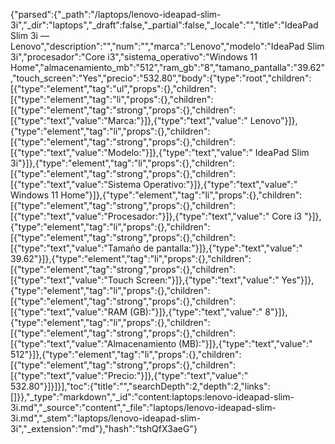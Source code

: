 {"parsed":{"_path":"/laptops/lenovo-ideapad-slim-3i","_dir":"laptops","_draft":false,"_partial":false,"_locale":"","title":"IdeaPad Slim 3i — Lenovo","description":"","num":"","marca":"Lenovo","modelo":"IdeaPad Slim 3i","procesador":"Core i3","sistema_operativo":"Windows 11 Home","almacenamiento_mb":"512","ram_gb":"8","tamano_pantalla":"39.62","touch_screen":"Yes","precio":"532.80","body":{"type":"root","children":[{"type":"element","tag":"ul","props":{},"children":[{"type":"element","tag":"li","props":{},"children":[{"type":"element","tag":"strong","props":{},"children":[{"type":"text","value":"Marca:"}]},{"type":"text","value":" Lenovo"}]},{"type":"element","tag":"li","props":{},"children":[{"type":"element","tag":"strong","props":{},"children":[{"type":"text","value":"Modelo:"}]},{"type":"text","value":" IdeaPad Slim 3i"}]},{"type":"element","tag":"li","props":{},"children":[{"type":"element","tag":"strong","props":{},"children":[{"type":"text","value":"Sistema Operativo:"}]},{"type":"text","value":" Windows 11 Home"}]},{"type":"element","tag":"li","props":{},"children":[{"type":"element","tag":"strong","props":{},"children":[{"type":"text","value":"Procesador:"}]},{"type":"text","value":" Core i3 "}]},{"type":"element","tag":"li","props":{},"children":[{"type":"element","tag":"strong","props":{},"children":[{"type":"text","value":"Tamaño de pantalla:"}]},{"type":"text","value":" 39.62"}]},{"type":"element","tag":"li","props":{},"children":[{"type":"element","tag":"strong","props":{},"children":[{"type":"text","value":"Touch Screen:"}]},{"type":"text","value":" Yes"}]},{"type":"element","tag":"li","props":{},"children":[{"type":"element","tag":"strong","props":{},"children":[{"type":"text","value":"RAM (GB):"}]},{"type":"text","value":" 8"}]},{"type":"element","tag":"li","props":{},"children":[{"type":"element","tag":"strong","props":{},"children":[{"type":"text","value":"Almacenamiento (MB):"}]},{"type":"text","value":" 512"}]},{"type":"element","tag":"li","props":{},"children":[{"type":"element","tag":"strong","props":{},"children":[{"type":"text","value":"Precio:"}]},{"type":"text","value":" 532.80"}]}]}],"toc":{"title":"","searchDepth":2,"depth":2,"links":[]}},"_type":"markdown","_id":"content:laptops:lenovo-ideapad-slim-3i.md","_source":"content","_file":"laptops/lenovo-ideapad-slim-3i.md","_stem":"laptops/lenovo-ideapad-slim-3i","_extension":"md"},"hash":"tshQfX3aeG"}